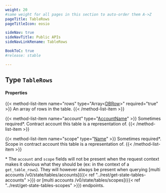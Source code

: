 ```yaml
---
weight: 20
#same weight for all pages in this section to auto-order them A->Z
pageTitle: TableRows
pageTitleIcon: eosio

sideNav: true
sideNavTitle: Public APIs
sideNavLinkRename: TableRows

BookToC: true
#release: stable

---
```


## Type `TableRows`

#### Properties

{{< method-list-item name="rows" type="Array&lt;[DBRow](/eosio/public-apis/reference/types/dbrow)&gt;" required="true" >}}
  An array of rows in the table.
{{< /method-list-item >}}

{{< method-list-item name="account" type="[AccountName](/eosio/public-apis/reference/types/accountname)" >}}
  Sometimes required*. Contract account this table is a representation of.
{{< /method-list-item >}}

{{< method-list-item name="scope" type="[Name](/eosio/public-apis/reference/types/name)" >}}
  Sometimes required*. Scope in contract account this table is a representation of.
{{< /method-list-item >}}

\* The `account` and `scope` fields will not be present when the request context makes it obvious what they should be (ex: in the context of a `get_table_rows`). They will however always be present when querying [multi accounts /v0/state/tables/accounts]({{< ref "../rest/get-state-tables-accounts" >}}) or [multi accounts /v0/state/tables/scopes]({{< ref "../rest/get-state-tables-scopes" >}}) endpoints.
